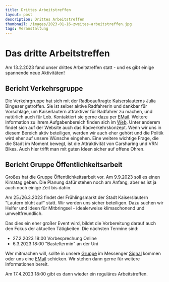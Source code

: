 ```yaml
---
title: Drittes Arbeitstreffen
layout: post
description: Drittes Arbeitstreffen
thumbnail: /images/2023-01-16-zweites-arbeitstreffen.jpg
tags: Veranstaltung
---
```


# Das dritte Arbeitstreffen

Am 13.2.2023 fand unser drittes Arbeitstreffen statt - und es gibt einige spannende neue Aktivitäten!

## Bericht Verkehrsgruppe

Die Verkehrgruppe hat sich mit der Radbeauftragte Kaiserslauterns Julia Bingeser getroffen. Sie ist selber aktive Radfahrerin und dankbar für Vorschläge, um Kaiserlautern attraktiver für Radfahrer zu machen, und natürlich auch für Lob. Kontaktiert sie gerne dazu per [EMail](mailto:radverkehr@kaiserslautern.de). Weitere Information zu ihrem Aufgabenbereich finden sich im [Web](https://www.kaiserslautern.de/sozial_leben_wohnen/verkehr_parken/radverkehr/index.html.de). Unter anderem findet sich auf der Website auch das Radverkehrskonzept. Wenn wir uns in diesem Bereich aktiv beteiligen, werden wir auch eher gehört und die Politik wird eher auf unsere Wünsche eingehen. Eine weitere wichtige Frage, die die Stadt im Moment bewegt, ist die Attraktivität von Carsharing und VRN Bikes. Auch hier trifft man mit guten Ideen sicher auf offene Ohren.

## Bericht Gruppe Öffentlichkeitsarbeit

Großes hat die Gruppe Öffentlichkeitsarbeit vor. Am 9.9.2023 soll es einen Kimatag geben. Die Planung dafür stehen noch am Anfang, aber es ist ja auch noch einige Zeit bis dahin.

Am 25./26.3.2023 findet der Frühlingsmarkt der Stadt Kaiserslautern "Lautern blüht auf" statt. Wir werden uns sicher beteiligen. Dazu suchen wir Helfer und Ideen für Mitbringsel - idealerweise klimaschonend und umweltfreundlich.

Das dies ein eher großer Event wird, bildet die Vorbereitung darauf auch den Fokus der aktuellen Tätigkeiten. Die nächsten Termine sind:

- 27.2.2023 18:00 Vorbesprechung Online
- 6.3.2023 18:00 "Basteltermin" an der Uni 

Wer mitmachen will, sollte in unsere [Gruppe](https://signal.group/#CjQKIB8L8C3-DrBZoSV1Sz8-mn2hebfwos8lYPOQL-q8sTufEhCPhYJdtDTiwMp8-YFOp8Ko) im Messenger [Signal](https://signal.org/de/) kommen oder uns eine [EMail](mailto:info@klimalautern.de) schicken. Wir stehen dann gerne für weitere Informationen bereit.  

Am 17.4.2023 18:00 gibt es dann wieder ein reguläres Arbeitstreffen.
